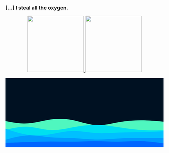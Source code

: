 ### [...] I steal all the oxygen.

<!--
**anthony-freitas/anthony-freitas** is a ✨ _special_ ✨ repository because its `README.md` (this file) appears on your GitHub profile.

Here are some ideas to get you started:

- 🔭 I’m currently working on ...
- 🌱 I’m currently learning ...
- 👯 I’m looking to collaborate on ...
- 🤔 I’m looking for help with ...
- 💬 Ask me about ...
- 📫 How to reach me: ...
- 😄 Pronouns: ...
- ⚡ Fun fact: ...
-->

<div align="center">
  <a href="https://github.com/melon-yellow">
  <img height="180em" src="https://github-readme-stats.vercel.app/api?username=melon-yellow&show_icons=true&theme=aura&include_all_commits=true&count_private=true&nocache=1" />
  <img height="180em" src="https://github-readme-stats.vercel.app/api/top-langs/?username=melon-yellow&layout=compact&langs_count=7&theme=aura&nocache=1" />
</div>

<svg id="visual" viewBox="0 0 1640 720" width="1640" height="720"><rect x="0" y="0" width="1640" height="720" fill="#001122"></rect><path d="M0 450L39 457.2C78 464.3 156 478.7 234.2 473.7C312.3 468.7 390.7 444.3 468.8 433.2C547 422 625 424 703 440.3C781 456.7 859 487.3 937 492.2C1015 497 1093 476 1171.2 462.2C1249.3 448.3 1327.7 441.7 1405.8 441.8C1484 442 1562 449 1601 452.5L1640 456L1640 721L1601 721C1562 721 1484 721 1405.8 721C1327.7 721 1249.3 721 1171.2 721C1093 721 1015 721 937 721C859 721 781 721 703 721C625 721 547 721 468.8 721C390.7 721 312.3 721 234.2 721C156 721 78 721 39 721L0 721Z" fill="#4ff7bf"></path><path d="M0 541L39 532C78 523 156 505 234.2 509C312.3 513 390.7 539 468.8 543C547 547 625 529 703 514.3C781 499.7 859 488.3 937 488.8C1015 489.3 1093 501.7 1171.2 513.7C1249.3 525.7 1327.7 537.3 1405.8 542.5C1484 547.7 1562 546.3 1601 545.7L1640 545L1640 721L1601 721C1562 721 1484 721 1405.8 721C1327.7 721 1249.3 721 1171.2 721C1093 721 1015 721 937 721C859 721 781 721 703 721C625 721 547 721 468.8 721C390.7 721 312.3 721 234.2 721C156 721 78 721 39 721L0 721Z" fill="#00e0f0"></path><path d="M0 529L39 542.3C78 555.7 156 582.3 234.2 593.2C312.3 604 390.7 599 468.8 586.3C547 573.7 625 553.3 703 552.2C781 551 859 569 937 574.5C1015 580 1093 573 1171.2 569.8C1249.3 566.7 1327.7 567.3 1405.8 565.7C1484 564 1562 560 1601 558L1640 556L1640 721L1601 721C1562 721 1484 721 1405.8 721C1327.7 721 1249.3 721 1171.2 721C1093 721 1015 721 937 721C859 721 781 721 703 721C625 721 547 721 468.8 721C390.7 721 312.3 721 234.2 721C156 721 78 721 39 721L0 721Z" fill="#00c0ff"></path><path d="M0 644L39 633.5C78 623 156 602 234.2 599.3C312.3 596.7 390.7 612.3 468.8 619C547 625.7 625 623.3 703 627C781 630.7 859 640.3 937 641.5C1015 642.7 1093 635.3 1171.2 631C1249.3 626.7 1327.7 625.3 1405.8 624.8C1484 624.3 1562 624.7 1601 624.8L1640 625L1640 721L1601 721C1562 721 1484 721 1405.8 721C1327.7 721 1249.3 721 1171.2 721C1093 721 1015 721 937 721C859 721 781 721 703 721C625 721 547 721 468.8 721C390.7 721 312.3 721 234.2 721C156 721 78 721 39 721L0 721Z" fill="#0099ff"></path><path d="M0 676L39 674.8C78 673.7 156 671.3 234.2 668.7C312.3 666 390.7 663 468.8 662.8C547 662.7 625 665.3 703 664.5C781 663.7 859 659.3 937 659.7C1015 660 1093 665 1171.2 664.3C1249.3 663.7 1327.7 657.3 1405.8 659.3C1484 661.3 1562 671.7 1601 676.8L1640 682L1640 721L1601 721C1562 721 1484 721 1405.8 721C1327.7 721 1249.3 721 1171.2 721C1093 721 1015 721 937 721C859 721 781 721 703 721C625 721 547 721 468.8 721C390.7 721 312.3 721 234.2 721C156 721 78 721 39 721L0 721Z" fill="#0066ff"></path></svg>
